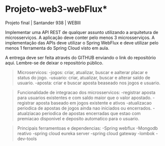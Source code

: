 # Projeto-web3-webFlux*


Projeto final | Santander 938 | WEBIII

Implementar uma API REST de qualquer assunto utilizando a arquitetura de microsserviços. A aplicação deve conter pelo menos 3 microsserviços. A implementação das APIs deve utilizar o Spring WebFlux e deve utilizar pelo menos 1 ferramenta do Spring Cloud visto em aula.

A entrega deve ser feita através do GITHUB enviando o link do repositório aqui. Lembre-se de deixar o repositório público.

> Microservicos: 
-jogos: criar, atualizar, buscar e aalterar placar e status do jogo.
-usuario: criar, atualizar, buscar e alterar saldo de usuario.
-aposta: criar e buscar aposta beaseado nos jogos e usuario.
 
> Funcionalidade de integracao dos microsservicos: 
-registrar aposta para usuarios existentes e com saldo maior que o valor apostado.
-registrar aposta baseado em jogos existente e ativos
-atualizacao periodica de apostas de jogos ainda nao iniciados ou encerrados.
-atualziacao periodica de apostas encerradas que estao com premiacao disponivel e deposito automatico para o usuario.

>Principais ferramentoas e dependencias:
-Spring webflux
-Mongodb reativo
-spring cloud eureka server
-spring cloud gateway
-lombok
-dev-tools


